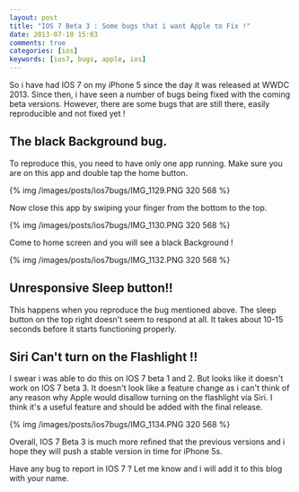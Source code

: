 ```yaml
---
layout: post
title: "IOS 7 Beta 3 : Some bugs that i want Apple to Fix !"
date: 2013-07-10 15:03
comments: true
categories: [ios]
keywords: [ios7, bugs, apple, ios]
---
```



So i have had IOS 7 on my iPhone 5 since the day it was released at WWDC 2013. Since then, i have seen a number of bugs being fixed with the coming beta versions. However, there are some bugs that are still there, easily reproducible and not fixed yet !

<h2>The black Background bug.</h2>

To reproduce this, you need to have only one app running. Make sure you are on this app and double tap the home button.

<!-- more -->

{% img /images/posts/ios7bugs/IMG_1129.PNG 320 568 %}



Now close this app by swiping your finger from the bottom to the top.

{% img /images/posts/ios7bugs/IMG_1130.PNG 320 568 %}

Come to home screen and you will see a black Background !

{% img /images/posts/ios7bugs/IMG_1132.PNG 320 568 %}

<h2>Unresponsive Sleep button!!</h2>

This happens when you reproduce the bug mentioned above. The sleep button on the top right doesn't seem to respond at all. It takes about 10-15 seconds before it starts functioning properly.

<h2>Siri Can't turn on the Flashlight !!</h2>

I swear i was able to do this on IOS 7 beta 1 and 2. But looks like it doesn't work on IOS 7 beta 3. It doesn't look like a feature change as i can't think of any reason why Apple would disallow turning on the flashlight via Siri. I think it's a useful feature and should be added with the final release.

{% img /images/posts/ios7bugs/IMG_1134.PNG 320 568 %}


Overall, IOS 7 Beta 3 is much more refined that the previous versions and i hope they will push a stable version in time for iPhone 5s. 

Have any bug to report in IOS 7 ? Let me know and i will add it to this blog with your name.